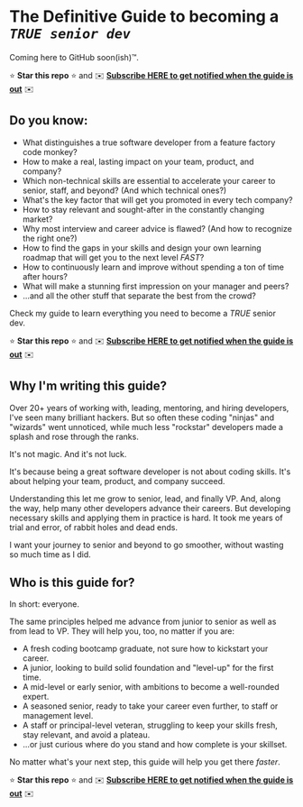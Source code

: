 # The Definitive Guide to becoming a _`TRUE senior dev`_

Coming here to GitHub soon(ish)™️. 

⭐ **Star this repo** ⭐ and ✉️ **[Subscribe HERE to get notified when the guide is out](https://trueseniordev.com/90Ec)** ✉️

## Do you know:

* What distinguishes a true software developer from a feature factory code monkey?
* How to make a real, lasting impact on your team, product, and company?
* Which non-technical skills are essential to accelerate your career to senior, staff, and beyond? (And which technical ones?)
* What's the key factor that will get you promoted in every tech company?
* How to stay relevant and sought-after in the constantly changing market?
* Why most interview and career advice is flawed? (And how to recognize the right one?)
* How to find the gaps in your skills and design your own learning roadmap that will get you to the next level _FAST_?
* How to continuously learn and improve without spending a ton of time after hours?
* What will make a stunning first impression on your manager and peers?
* ...and all the other stuff that separate the best from the crowd?

Check my guide to learn everything you need to become a _TRUE_ senior dev.

⭐ **Star this repo** ⭐ and ✉️ **[Subscribe HERE to get notified when the guide is out](https://trueseniordev.com/Fryt)** ✉️

## Why I'm writing this guide?

Over 20+ years of working with, leading, mentoring, and hiring developers, I've seen many brilliant hackers. But so often these coding "ninjas" and "wizards" went unnoticed, while much less "rockstar" developers made a splash and rose through the ranks.

It's not magic. And it's not luck.

It's because being a great software developer is not about coding skills. It's about helping your team, product, and company succeed.

Understanding this let me grow to senior, lead, and finally VP. And, along the way, help many other developers advance their careers. But developing necessary skills and applying them in practice is hard. It took me years of trial and error, of rabbit holes and dead ends.

I want your journey to senior and beyond to go smoother, without wasting so much time as I did.

## Who is this guide for?

In short: everyone.

The same principles helped me advance from junior to senior as well as from lead to VP. They will help you, too, no matter if you are:

* A fresh coding bootcamp graduate, not sure how to kickstart your career.
* A junior, looking to build solid foundation and "level-up" for the first time.
* A mid-level or early senior, with ambitions to become a well-rounded expert.
* A seasoned senior, ready to take your career even further, to staff or management level.
* A staff or principal-level veteran, struggling to keep your skills fresh, stay relevant, and avoid a plateau.
* ...or just curious where do you stand and how complete is your skillset.

No matter what's your next step, this guide will help you get there _faster_.

⭐ **Star this repo** ⭐ and ✉️ **[Subscribe HERE to get notified when the guide is out](https://trueseniordev.com/ZGAK)** ✉️
